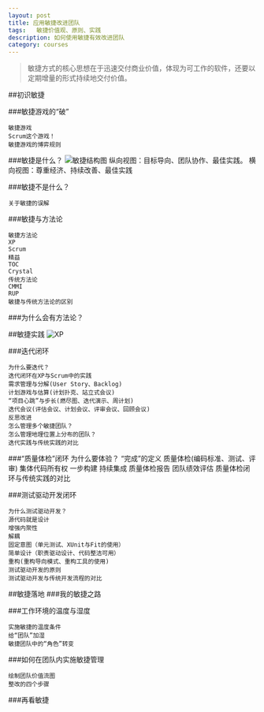 ```yaml
---
layout: post
title: 应用敏捷改进团队
tags:	敏捷价值观、原则、实践
description: 如何使用敏捷有效改进团队
category: courses
---
```


> 敏捷方式的核心思想在于迅速交付商业价值，体现为可工作的软件，还要以定期增量的形式持续地交付价值。

##初识敏捷

###敏捷游戏的“破”

	敏捷游戏
	Scrum这个游戏！
	敏捷游戏的博弈规则

###敏捷是什么？
![敏捷结构图](../images/structure.jpg)
	纵向视图：目标导向、团队协作、最佳实践。
	横向视图：尊重经济、持续改善、最佳实践

###敏捷不是什么？

	关于敏捷的误解

###敏捷与方法论

	敏捷方法论
	XP
	Scrum
	精益
	TOC
	Crystal
	传统方法论
	CMMI
	RUP
	敏捷与传统方法论的区别

###为什么会有方法论？

##敏捷实践
![XP](../images/xp.jpg)

###迭代闭环

	为什么要迭代？
	迭代闭环在XP与Scrum中的实践
	需求管理与分解(User Story、Backlog)
	计划游戏与估算(计划扑克、站立式会议)
	“项目心跳”与步长(燃尽图、迭代演示、周计划)
	迭代会议(评估会议、计划会议、评审会议、回顾会议)
	反思改进
	怎么管理多个敏捷团队？
	怎么管理地理位置上分布的团队？
	迭代实践与传统实践的对比

###“质量体检”闭环
	为什么要体验？
	“完成”的定义
	质量体检(编码标准、测试、评审)
	集体代码所有权
	一步构建
	持续集成
	质量体检报告
	团队绩效评估
	质量体检闭环与传统实践的对比

###测试驱动开发闭环
	
	为什么测试驱动开发？
	源代码就是设计
	增强内聚性
	解耦
	固定意图（单元测试、XUnit与Fit的使用）
	简单设计（职责驱动设计、代码整洁可用）
	重构(重构导向模式、重构工具的使用)
	测试驱动开发的原则
	测试驱动开发与传统开发流程的对比

##敏捷落地
###我的敏捷之路

###工作环境的温度与湿度

	实施敏捷的温度条件
	给“团队”加湿
	敏捷团队中的“角色”转变

###如何在团队内实施敏捷管理

	绘制团队价值流图
	整改的四个步骤

###再看敏捷
